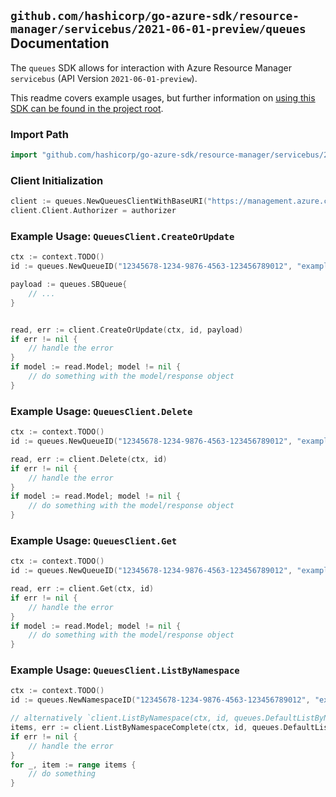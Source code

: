 
## `github.com/hashicorp/go-azure-sdk/resource-manager/servicebus/2021-06-01-preview/queues` Documentation

The `queues` SDK allows for interaction with Azure Resource Manager `servicebus` (API Version `2021-06-01-preview`).

This readme covers example usages, but further information on [using this SDK can be found in the project root](https://github.com/hashicorp/go-azure-sdk/tree/main/docs).

### Import Path

```go
import "github.com/hashicorp/go-azure-sdk/resource-manager/servicebus/2021-06-01-preview/queues"
```


### Client Initialization

```go
client := queues.NewQueuesClientWithBaseURI("https://management.azure.com")
client.Client.Authorizer = authorizer
```


### Example Usage: `QueuesClient.CreateOrUpdate`

```go
ctx := context.TODO()
id := queues.NewQueueID("12345678-1234-9876-4563-123456789012", "example-resource-group", "namespaceValue", "queueValue")

payload := queues.SBQueue{
	// ...
}


read, err := client.CreateOrUpdate(ctx, id, payload)
if err != nil {
	// handle the error
}
if model := read.Model; model != nil {
	// do something with the model/response object
}
```


### Example Usage: `QueuesClient.Delete`

```go
ctx := context.TODO()
id := queues.NewQueueID("12345678-1234-9876-4563-123456789012", "example-resource-group", "namespaceValue", "queueValue")

read, err := client.Delete(ctx, id)
if err != nil {
	// handle the error
}
if model := read.Model; model != nil {
	// do something with the model/response object
}
```


### Example Usage: `QueuesClient.Get`

```go
ctx := context.TODO()
id := queues.NewQueueID("12345678-1234-9876-4563-123456789012", "example-resource-group", "namespaceValue", "queueValue")

read, err := client.Get(ctx, id)
if err != nil {
	// handle the error
}
if model := read.Model; model != nil {
	// do something with the model/response object
}
```


### Example Usage: `QueuesClient.ListByNamespace`

```go
ctx := context.TODO()
id := queues.NewNamespaceID("12345678-1234-9876-4563-123456789012", "example-resource-group", "namespaceValue")

// alternatively `client.ListByNamespace(ctx, id, queues.DefaultListByNamespaceOperationOptions())` can be used to do batched pagination
items, err := client.ListByNamespaceComplete(ctx, id, queues.DefaultListByNamespaceOperationOptions())
if err != nil {
	// handle the error
}
for _, item := range items {
	// do something
}
```

